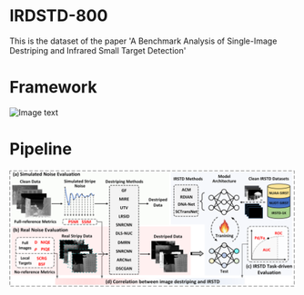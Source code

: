 # IRDSTD-800
This is the dataset of  the paper 'A Benchmark Analysis of Single-Image Destriping and Infrared Small Target Detection'

# Framework  
![Image text](https://github.com/xdFai/IRDSTD-800/blob/main/Fig/picture01.png)

# Pipeline
![Image text](https://github.com/xdFai/IRDSTD-800/blob/main/Fig/picture02.png)
